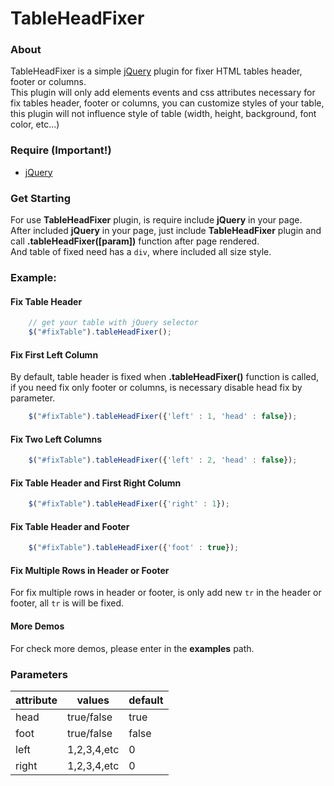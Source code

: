 # TableHeadFixer
### About
TableHeadFixer is a simple [jQuery](http:/jquery.com/ "jQuery") plugin for fixer HTML tables header, footer or columns.<br/>
This plugin will only add elements events and css attributes necessary for fix tables header, footer or columns, you can customize styles of your table, this plugin will not influence style of table (width, height, background, font color, etc...)

### Require (Important!)
- [jQuery](http:/jquery.com/ "jQuery")

### Get Starting
For use <b>TableHeadFixer</b> plugin, is require include <b>jQuery</b> in your page.<br/>
After included <b>jQuery</b> in your page, just include <b>TableHeadFixer</b> plugin and call <b>.tableHeadFixer([param])</b> function after page rendered.<br/>
And table of fixed need has a <code>div</code>, where included all size style.

### Example:
#### Fix Table Header
```javascript
    // get your table with jQuery selector
    $("#fixTable").tableHeadFixer();
```

#### Fix First Left Column
By default, table header is fixed when <b>.tableHeadFixer()</b> function is called, if you need fix only footer or columns, is necessary disable head fix by parameter.
```javascript
	$("#fixTable").tableHeadFixer({'left' : 1, 'head' : false});
```

#### Fix Two Left Columns
```javascript
	$("#fixTable").tableHeadFixer({'left' : 2, 'head' : false});
```

#### Fix Table Header and First Right Column
```javascript
	$("#fixTable").tableHeadFixer({'right' : 1});
```

#### Fix Table Header and Footer
```javascript
	$("#fixTable").tableHeadFixer({'foot' : true});
```

#### Fix Multiple Rows in Header or Footer
For fix multiple rows in header or footer, is only add new <code>tr</code> in the header or footer, all <code>tr</code> is will be fixed.

#### More Demos
For check more demos, please enter in the <b>examples</b> path.

### Parameters
|attribute	| values		|default	|
|-----------|---------------|-----------|
| head    	| true/false 	|true		|
| foot		| true/false 	|false		|
| left		| 1,2,3,4,etc 	|0			|
| right		| 1,2,3,4,etc 	|0			|
